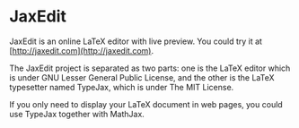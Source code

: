 JaxEdit
=======

JaxEdit is an online LaTeX editor with live preview. You could try it at [http://jaxedit.com](http://jaxedit.com).

The JaxEdit project is separated as two parts: one is the LaTeX editor which is under GNU Lesser General Public License, and the other is the LaTeX typesetter named TypeJax, which is under The MIT License.

If you only need to display your LaTeX document in web pages, you could use TypeJax together with MathJax.
